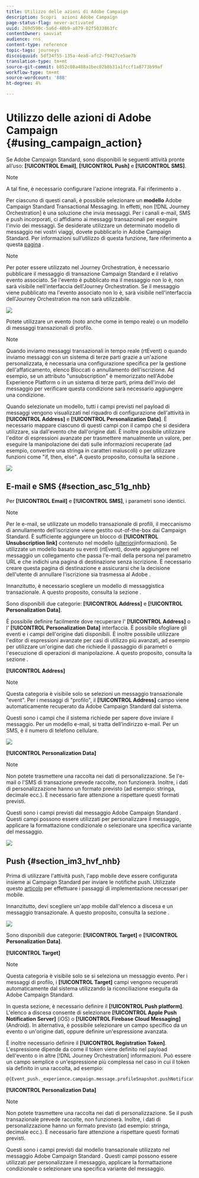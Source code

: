 ```yaml
---
title: Utilizzo delle azioni di Adobe Campaign
description: Scopri  azioni Adobe Campaign
page-status-flag: never-activated
uuid: 269d590c-5a6d-40b9-a879-02f5033863fc
contentOwner: sauviat
audience: rns
content-type: reference
topic-tags: journeys
discoiquuid: 5df34f55-135a-4ea8-afc2-f9427ce5ae7b
translation-type: tm+mt
source-git-commit: b852c08a488a1bec02b8b31a1fccf1a8773b99af
workflow-type: tm+mt
source-wordcount: '888'
ht-degree: 4%

---
```



# Utilizzo delle azioni di Adobe Campaign {#using_campaign_action}

Se  Adobe Campaign Standard, sono disponibili le seguenti attività pronte all’uso: **[!UICONTROL Email]**, **[!UICONTROL Push]** e **[!UICONTROL SMS]**.

>[!NOTE]
>
>A tal fine, è necessario configurare l&#39;azione integrata. Fai riferimento a [](../action/working-with-adobe-campaign.md).

Per ciascuno di questi canali, è possibile selezionare un **modello** Adobe Campaign Standard Transactional Messaging. In effetti, non [!DNL Journey Orchestration] è una soluzione che invia messaggi. Per i canali e-mail, SMS e push incorporati, ci affidiamo ai messaggi transazionali per eseguire l&#39;invio dei messaggi. Se desiderate utilizzare un determinato modello di messaggio nei vostri viaggi, dovete pubblicarlo in  Adobe Campaign Standard. Per informazioni sull’utilizzo di questa funzione, fare riferimento a questa [pagina](https://docs.adobe.com/content/help/it-IT/campaign-standard/using/communication-channels/transactional-messaging/about-transactional-messaging.translate.html) .

>[!NOTE]
>
>Per poter essere utilizzato nel Journey Orchestration, è necessario pubblicare il messaggio di transazione Campaign Standard e il relativo evento associato. Se l&#39;evento è pubblicato ma il messaggio non lo è, non sarà visibile nell&#39;interfaccia dell&#39;Journey Orchestration. Se il messaggio viene pubblicato ma l&#39;evento associato non lo è, sarà visibile nell&#39;interfaccia dell&#39;Journey Orchestration ma non sarà utilizzabile.

![](../assets/journey59.png)

Potete utilizzare un evento (noto anche come in tempo reale) o un modello di messaggi transazionali di profilo.

>[!NOTE]
>
>Quando inviamo messaggi transazionali in tempo reale (rtEvent) o quando inviamo messaggi con un sistema di terze parti grazie a un&#39;azione personalizzata, è necessaria una configurazione specifica per la gestione dell&#39;affaticamento,  elenco Bloccati o annullamento dell&#39;iscrizione. Ad esempio, se un attributo &quot;unsubscription&quot; è memorizzato nell&#39;Adobe Experience Platform o in un sistema di terze parti, prima dell&#39;invio del messaggio per verificare questa condizione sarà necessario aggiungere una condizione.

Quando selezionate un modello, tutti i campi previsti nel payload di messaggi vengono visualizzati nel riquadro di configurazione dell&#39;attività in **[!UICONTROL Address]** e **[!UICONTROL Personalization Data]**. È necessario mappare ciascuno di questi campi con il campo che si desidera utilizzare, sia dall&#39;evento che dall&#39;origine dati. È inoltre possibile utilizzare l&#39;editor di espressioni avanzate per trasmettere manualmente un valore, per eseguire la manipolazione dei dati sulle informazioni recuperate (ad esempio, convertire una stringa in caratteri maiuscoli) o per utilizzare funzioni come &quot;if, then, else&quot;. A questo proposito, consulta la sezione [](../expression/expressionadvanced.md).

![](../assets/journey60.png)

## E-mail e SMS {#section_asc_51g_nhb}

Per **[!UICONTROL Email]** e **[!UICONTROL SMS]**, i parametri sono identici.

>[!NOTE]
>
>Per le e-mail, se utilizzate un modello transazionale di profili, il meccanismo di annullamento dell’iscrizione viene gestito out-of-the-box dai Campaign Standard. È sufficiente aggiungere un blocco di **[!UICONTROL Unsubscription link]** contenuto nel modello ([ulteriori](https://docs.adobe.com/content/help/it-IT/campaign-standard/using/communication-channels/transactional-messaging/about-transactional-messaging.translate.html)informazioni). Se utilizzate un modello basato su eventi (rtEvent), dovete aggiungere nel messaggio un collegamento che passa l&#39;e-mail della persona nel parametro URL e che indichi una pagina di destinazione senza iscrizione. È necessario creare questa pagina di destinazione e assicurarsi che la decisione dell&#39;utente di annullare l&#39;iscrizione sia trasmessa al Adobe .

Innanzitutto, è necessario scegliere un modello di messaggistica transazionale. A questo proposito, consulta la sezione [](../building-journeys/about-action-activities.md).

Sono disponibili due categorie: **[!UICONTROL Address]** e **[!UICONTROL Personalization Data]**.

È possibile definire facilmente dove recuperare l&#39; **[!UICONTROL Address]** o l&#39; **[!UICONTROL Personalization Data]** interfaccia. È possibile sfogliare gli eventi e i campi dell&#39;origine dati disponibili. È inoltre possibile utilizzare l&#39;editor di espressioni avanzate per casi di utilizzo più avanzati, ad esempio per utilizzare un&#39;origine dati che richiede il passaggio di parametri o l&#39;esecuzione di operazioni di manipolazione. A questo proposito, consulta la sezione [](../expression/expressionadvanced.md).

**[!UICONTROL Address]**

>[!NOTE]
>
>Questa categoria è visibile solo se selezioni un messaggio transazionale &quot;event&quot;. Per i messaggi di &quot;profilo&quot;, il **[!UICONTROL Address]** campo viene automaticamente recuperato da  Adobe Campaign Standard dal sistema.

Questi sono i campi che il sistema richiede per sapere dove inviare il messaggio. Per un modello e-mail, si tratta dell’indirizzo e-mail. Per un SMS, è il numero di telefono cellulare.

![](../assets/journey61.png)

**[!UICONTROL Personalization Data]**

>[!NOTE]
>
>Non potete trasmettere una raccolta nei dati di personalizzazione. Se l&#39;e-mail o l&#39;SMS di transazione prevede raccolte, non funzionerà. Inoltre, i dati di personalizzazione hanno un formato previsto (ad esempio: stringa, decimale ecc.). È necessario fare attenzione a rispettare questi formati previsti.

Questi sono i campi previsti dal messaggio Adobe Campaign Standard . Questi campi possono essere utilizzati per personalizzare il messaggio, applicare la formattazione condizionale o selezionare una specifica variante del messaggio.

![](../assets/journey62.png)

## Push {#section_im3_hvf_nhb}

Prima di utilizzare l&#39;attività push, l&#39;app mobile deve essere configurata insieme ai Campaign Standard per inviare le notifiche push. Utilizzate questo [articolo](https://helpx.adobe.com/it/campaign/kb/integrate-mobile-sdk.html) per effettuare i passaggi di implementazione necessari per mobile.

Innanzitutto, devi scegliere un&#39;app mobile dall&#39;elenco a discesa e un messaggio transazionale. A questo proposito, consulta la sezione [](../building-journeys/about-action-activities.md).

![](../assets/journey62bis.png)

Sono disponibili due categorie: **[!UICONTROL Target]** e **[!UICONTROL Personalization Data]**.

**[!UICONTROL Target]**

>[!NOTE]
>
>Questa categoria è visibile solo se si seleziona un messaggio evento. Per i messaggi di profilo, i **[!UICONTROL Target]** campi vengono recuperati automaticamente dal sistema utilizzando la riconciliazione eseguita da  Adobe Campaign Standard.

In questa sezione, è necessario definire il **[!UICONTROL Push platform]**. L&#39;elenco a discesa consente di selezionare **[!UICONTROL Apple Push Notification Server]** (iOS) o **[!UICONTROL Firebase Cloud Messaging]** (Android). In alternativa, è possibile selezionare un campo specifico da un evento o un&#39;origine dati, oppure definire un&#39;espressione avanzata.

È inoltre necessario definire il **[!UICONTROL Registration Token]**. L&#39;espressione dipende da come il token viene definito nel payload dell&#39;evento o in altre [!DNL Journey Orchestration] informazioni. Può essere un campo semplice o un&#39;espressione più complessa nel caso in cui il token sia definito in una raccolta, ad esempio:

```
@{Event_push._experience.campaign.message.profileSnapshot.pushNotificationTokens.first().token}
```

**[!UICONTROL Personalization Data]**

>[!NOTE]
>
>Non potete trasmettere una raccolta nei dati di personalizzazione. Se il push transazionale prevede raccolte, non funzionerà. Inoltre, i dati di personalizzazione hanno un formato previsto (ad esempio: stringa, decimale ecc.). È necessario fare attenzione a rispettare questi formati previsti.

Questi sono i campi previsti dal modello transazionale utilizzato nel messaggio Adobe Campaign Standard . Questi campi possono essere utilizzati per personalizzare il messaggio, applicare la formattazione condizionale o selezionare una specifica variante del messaggio.
